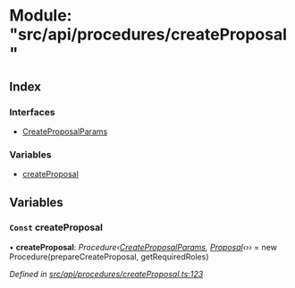 # Module: "src/api/procedures/createProposal"

## Index

### Interfaces

* [CreateProposalParams](../interfaces/_src_api_procedures_createproposal_.createproposalparams.md)

### Variables

* [createProposal](_src_api_procedures_createproposal_.md#const-createproposal)

## Variables

### `Const` createProposal

• **createProposal**: *Procedure‹[CreateProposalParams](../interfaces/_src_api_procedures_createproposal_.createproposalparams.md), [Proposal](../classes/_src_api_entities_proposal_index_.proposal.md)‹››* = new Procedure(prepareCreateProposal, getRequiredRoles)

*Defined in [src/api/procedures/createProposal.ts:123](https://github.com/PolymathNetwork/polymesh-sdk/blob/2aa4a44/src/api/procedures/createProposal.ts#L123)*
